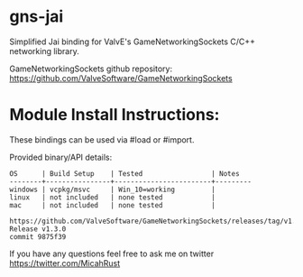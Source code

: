 # gns-jai

Simplified Jai binding for ValvE's GameNetworkingSockets C/C++ networking library.

GameNetworkingSockets github repository: https://github.com/ValveSoftware/GameNetworkingSockets

Module Install Instructions:
============================

These bindings can be used via #load or #import.

Provided binary/API details:
```
OS      | Build Setup    | Tested                 | Notes
--------+----------------+------------------------+---------
windows | vcpkg/msvc     | Win_10=working         |
linux   | not included   | none tested            |
mac     | not included   | none tested            |

https://github.com/ValveSoftware/GameNetworkingSockets/releases/tag/v1.3.0
Release v1.3.0
commit 9875f39
```

If you have any questions feel free to ask me on twitter https://twitter.com/MicahRust
